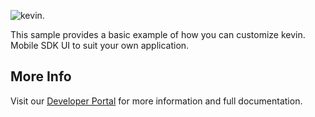 ![kevin.](../../images/logo.png)

This sample provides a basic example of how you can customize kevin. Mobile SDK UI to suit your own application.

## More Info

Visit our [Developer Portal](https://developer.kevin.eu/home/mobile-sdk) for more information and full documentation.
